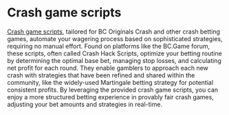 # Crash game scripts
[Crash game scripts](https://bit.ly/3VI6siN), tailored for BC Originals Crash and other crash betting games, automate your wagering process based on sophisticated strategies, requiring no manual effort. Found on platforms like the BC.Game forum, these scripts, often called Crash Hack Scripts, optimize your betting routine by determining the optimal base bet, managing stop losses, and calculating net profit for each round. They enable gamblers to approach each new crash with strategies that have been refined and shared within the community, like the widely-used Martingale betting strategy for potential consistent profits. By leveraging the provided crash game scripts, you can enjoy a more structured betting experience in provably fair crash games, adjusting your bet amounts and strategies in real-time.

